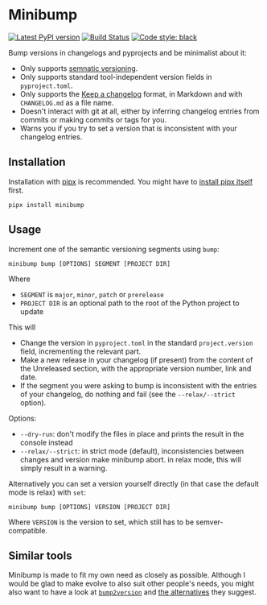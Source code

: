 Minibump
=========

[![Latest PyPI version](https://img.shields.io/pypi/v/minibump.svg)](https://pypi.org/project/minibump)
[![Build Status](https://github.com/LoicGrobol/minibump/actions/workflows/ci.yml/badge.svg)](https://github.com/LoicGrobol/minibump/actions?query=workflow%3ACI)
[![Code style: black](https://img.shields.io/badge/code%20style-black-000000.svg)](https://github.com/psf/black)

Bump versions in changelogs and pyprojects and be minimalist about it:

- Only supports [semnatic versioning](https://semver.org).
- Only supports standard tool-independent version fields in `pyproject.toml`.
- Only supports the [Keep a changelog](https://keepachangelog.com) format, in Markdown and with
  `CHANGELOG.md` as a file name.
- Doesn't interact with git at all, either by inferring changelog entries from commits or making
  commits or tags for you.
- Warns you if you try to set a version that is inconsistent with your changelog entries.

## Installation

Installation with [pipx](https://pypa.github.io/pipx/) is recommended. You might have to [install
pipx itself](https://pypa.github.io/pipx/installation/) first.

```console
pipx install minibump
```

## Usage

Increment one of the semantic versioning segments using `bump`:

```console
minibump bump [OPTIONS] SEGMENT [PROJECT DIR]
```

Where

- `SEGMENT` is `major`, `minor`, `patch` or `prerelease`
- `PROJECT DIR` is an optional path to the root of the Python project to update

This will

- Change the version in `pyproject.toml` in the standard `project.version` field, incrementing the
  relevant part.
- Make a new release in your changelog (if present) from the content of the Unreleased section, with
  the appropriate version number, link and date.
- If the segment you were asking to bump is inconsistent with the entries of your changelog, do
  nothing and fail (see the `--relax/--strict` option).

Options:

- `--dry-run`: don't modify the files in place and prints the result in the console instead
- `--relax/--strict`: in strict mode (default), inconsistencies between changes and version make
  minibump abort. in relax mode, this will simply result in a warning.

Alternatively you can set a version yourself directly (in that case the default mode is relax) with `set`:

```console
minibump bump [OPTIONS] VERSION [PROJECT DIR]
```

Where `VERSION` is the version to set, which still has to be semver-compatible.

## Similar tools

Minibump is made to fit my own need as closely as possible. Although I would be glad to make evolve
to also suit other people's needs, you might also want to have a look at
[`bump2version`](https://pypi.org/project/bump2version/) and [the
alternatives](https://github.com/c4urself/bump2version/blob/master/RELATED.md) they suggest.
